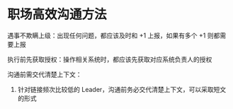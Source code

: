 # 职场高效沟通方法

遇事不欺瞒上级：出现任何问题，都应该及时和 +1 上报，如果有多个 +1 则都需要上报

执行前先获取授权：操作相关系统时，都应该先获取对应系统负责人的授权

沟通前需交代清楚上下文：
1. 针对链接频次比较低的 Leader，沟通前务必交代清楚上下文，可以采取短文的形式